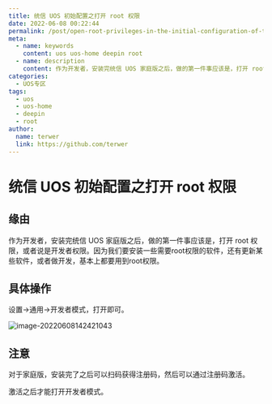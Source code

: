 ```yaml
---
title: 统信 UOS 初始配置之打开 root 权限
date: 2022-06-08 00:22:44
permalink: /post/open-root-privileges-in-the-initial-configuration-of-tongxin-uos.html
meta:
  - name: keywords
    content: uos uos-home deepin root
  - name: description
    content: 作为开发者，安装完统信 UOS 家庭版之后，做的第一件事应该是，打开 root 权限，或者说是开发者权限。因为我们要安装一些需要root权限的软件，还有更新某些软件，或者做开发，基本上都要用到root权限。
categories:
  - UOS专区
tags:
  - uos
  - uos-home
  - deepin
  - root
author: 
  name: terwer
  link: https://github.com/terwer
---
```

# 统信 UOS 初始配置之打开 root 权限

## 缘由

作为开发者，安装完统信 UOS 家庭版之后，做的第一件事应该是，打开 root 权限，或者说是开发者权限。因为我们要安装一些需要root权限的软件，还有更新某些软件，或者做开发，基本上都要用到root权限。

## 具体操作

设置->通用->开发者模式，打开即可。

![image-20220608142421043](https://img1.terwer.space/20220608142421.png)

## 注意

对于家庭版，安装完了之后可以扫码获得注册码，然后可以通过注册码激活。

激活之后才能打开开发者模式。
